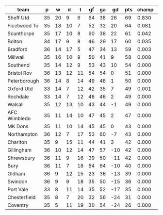 |     team     | p  | w  | d  | l  | gf | ga | gd  | pts | champ | top2  | top3  | top4  |  5-7  | bot4  | bot3  | bot2  |
|--------------|----|----|----|----|----|----|-----|-----|-------|-------|-------|-------|-------|-------|-------|-------|
| Sheff Utd    | 35 | 20 |  9 |  6 | 64 | 38 |  26 |  69 | 0.830 | 0.953 | 0.988 | 0.998 | 0.002 | 0.000 | 0.000 | 0.000|
| Fleetwood To | 35 | 18 | 10 |  7 | 52 | 32 |  20 |  64 | 0.081 | 0.432 | 0.692 | 0.854 | 0.136 | 0.000 | 0.000 | 0.000|
| Scunthorpe   | 35 | 17 | 10 |  8 | 60 | 38 |  22 |  61 | 0.042 | 0.261 | 0.528 | 0.725 | 0.246 | 0.000 | 0.000 | 0.000|
| Bolton       | 34 | 17 |  9 |  8 | 46 | 29 |  17 |  60 | 0.035 | 0.248 | 0.470 | 0.693 | 0.270 | 0.000 | 0.000 | 0.000|
| Bradford     | 36 | 14 | 17 |  5 | 47 | 34 |  13 |  59 | 0.003 | 0.027 | 0.088 | 0.210 | 0.540 | 0.000 | 0.000 | 0.000|
| Millwall     | 35 | 16 | 10 |  9 | 50 | 41 |   9 |  58 | 0.008 | 0.062 | 0.163 | 0.320 | 0.498 | 0.000 | 0.000 | 0.000|
| Southend     | 35 | 14 | 12 |  9 | 53 | 43 |  10 |  54 | 0.000 | 0.007 | 0.028 | 0.081 | 0.422 | 0.000 | 0.000 | 0.000|
| Bristol Rov  | 36 | 13 | 12 | 11 | 54 | 54 |   0 |  51 | 0.000 | 0.000 | 0.001 | 0.005 | 0.111 | 0.000 | 0.000 | 0.000|
| Peterborough | 36 | 14 |  8 | 14 | 49 | 48 |   1 |  50 | 0.000 | 0.000 | 0.001 | 0.002 | 0.056 | 0.000 | 0.000 | 0.000|
| Oxford Utd   | 33 | 14 |  7 | 12 | 42 | 35 |   7 |  49 | 0.001 | 0.008 | 0.027 | 0.070 | 0.321 | 0.000 | 0.000 | 0.000|
| Rochdale     | 33 | 14 |  7 | 12 | 48 | 46 |   2 |  49 | 0.000 | 0.003 | 0.015 | 0.039 | 0.247 | 0.000 | 0.000 | 0.000|
| Walsall      | 35 | 12 | 13 | 10 | 43 | 44 |  -1 |  49 | 0.000 | 0.000 | 0.001 | 0.003 | 0.073 | 0.000 | 0.000 | 0.000|
| AFC Wimbledo | 35 | 11 | 14 | 10 | 47 | 45 |   2 |  47 | 0.000 | 0.000 | 0.001 | 0.003 | 0.070 | 0.000 | 0.000 | 0.000|
| MK Dons      | 35 | 11 | 10 | 14 | 45 | 45 |   0 |  43 | 0.000 | 0.000 | 0.000 | 0.000 | 0.004 | 0.018 | 0.004 | 0.000|
| Northampton  | 36 | 12 |  7 | 17 | 53 | 60 |  -7 |  43 | 0.000 | 0.000 | 0.000 | 0.000 | 0.000 | 0.055 | 0.015 | 0.002|
| Charlton     | 35 |  9 | 15 | 11 | 44 | 41 |   3 |  42 | 0.000 | 0.000 | 0.000 | 0.000 | 0.003 | 0.012 | 0.003 | 0.000|
| Gillingham   | 36 | 10 | 12 | 14 | 47 | 57 | -10 |  42 | 0.000 | 0.000 | 0.000 | 0.000 | 0.000 | 0.084 | 0.026 | 0.003|
| Shrewsbury   | 36 | 11 |  9 | 16 | 39 | 50 | -11 |  42 | 0.000 | 0.000 | 0.000 | 0.000 | 0.000 | 0.106 | 0.038 | 0.007|
| Bury         | 36 | 11 |  7 | 18 | 54 | 64 | -10 |  40 | 0.000 | 0.000 | 0.000 | 0.000 | 0.000 | 0.226 | 0.088 | 0.017|
| Oldham       | 36 |  9 | 12 | 15 | 23 | 36 | -13 |  39 | 0.000 | 0.000 | 0.000 | 0.000 | 0.000 | 0.350 | 0.155 | 0.037|
| Swindon      | 36 |  9 |  9 | 18 | 35 | 50 | -15 |  36 | 0.000 | 0.000 | 0.000 | 0.000 | 0.000 | 0.738 | 0.535 | 0.194|
| Port Vale    | 33 |  8 | 11 | 14 | 35 | 52 | -17 |  35 | 0.000 | 0.000 | 0.000 | 0.000 | 0.000 | 0.462 | 0.265 | 0.085|
| Chesterfield | 35 |  8 |  7 | 20 | 32 | 56 | -24 |  31 | 0.000 | 0.000 | 0.000 | 0.000 | 0.000 | 0.957 | 0.892 | 0.729|
| Coventry     | 35 |  5 | 11 | 19 | 30 | 54 | -24 |  26 | 0.000 | 0.000 | 0.000 | 0.000 | 0.000 | 0.993 | 0.978 | 0.925|
